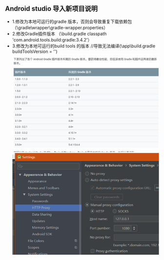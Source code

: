 ##  Android studio 导入新项目说明  
+ 1.修改为本地可运行的gradle 版本，否则会导致重复下载依赖包（\gradle\wrapper\gradle-wrapper.properties）
+ 2.修改Gradle插件版本 （\build.gradle classpath 'com.android.tools.build:gradle:3.4.2'）
+ 3.修改为本地可运行的build tools 的版本 //导致无法编译(\app\build.gradle  buildToolsVersion = '')  
![构建工具和gradle对应版本.png](image/构建工具和gradle对应版本.png)  
![翻墙环境下代理配置.png](image/翻墙环境下代理配置.png)

